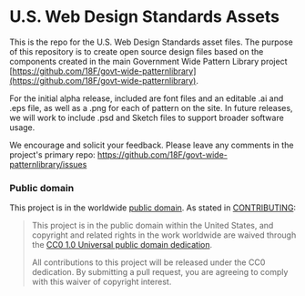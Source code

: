 # U.S. Web Design Standards Assets

This is the repo for the U.S. Web Design Standards asset files. The purpose
of this repository is to create open source design files based on the components
created in the main Government Wide Pattern Library project [https://github.com/18F/govt-wide-patternlibrary](https://github.com/18F/govt-wide-patternlibrary).

For the initial alpha release, included are font files and an editable .ai and .eps file, as well as a .png for each of pattern on the site. In future releases, we will work to include .psd and Sketch files to support broader software usage. 

We encourage and solicit your feedback. Please leave any comments in the project's primary repo: https://github.com/18F/govt-wide-patternlibrary/issues

### Public domain

This project is in the worldwide [public domain](LICENSE.md). As stated in [CONTRIBUTING](CONTRIBUTING.md):

> This project is in the public domain within the United States, and copyright and related rights in the work worldwide are waived through the [CC0 1.0 Universal public domain dedication](https://creativecommons.org/publicdomain/zero/1.0/).
>
> All contributions to this project will be released under the CC0 dedication. By submitting a pull request, you are agreeing to comply with this waiver of copyright interest.
